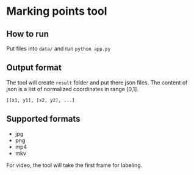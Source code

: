 # Marking points tool

## How to run
Put files into `data/` and run `python app.py`

## Output format
The tool will create `result` folder and put there json files.
The content of json is a list of normalized coordinates in range [0,1].
```
[[x1, y1], [x2, y2], ...]
```

## Supported formats
- jpg
- png
- mp4
- mkv

For video, the tool will take the first frame for labeling.
